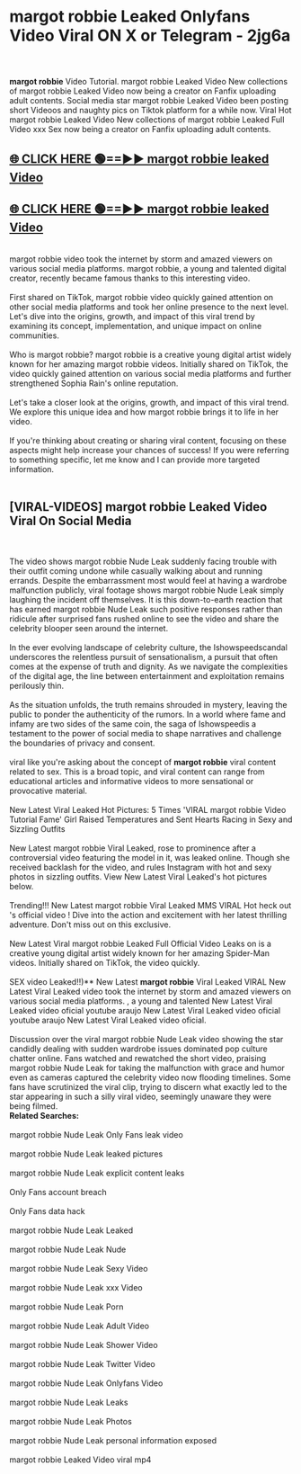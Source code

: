 <h1> margot robbie Leaked Onlyfans Video Viral ON X or Telegram - 2jg6a </h1>

# 
<br>
<strong>margot robbie</strong> Video Tutorial. margot robbie Leaked Video New collections of  margot robbie Leaked Video now being a creator on Fanfix uploading adult contents. Social media star margot robbie Leaked Video been posting short Videoos and naughty pics on Tiktok platform for a while now. Viral Hot margot robbie Leaked Video New collections of margot robbie Leaked Full Video xxx Sex now being a creator on Fanfix uploading adult contents.
<br>

## [🌐 CLICK HERE 🟢==►► margot robbie leaked Video ](https://onlyclips.site?title=margot_robbie&ref=git)


## [🌐 CLICK HERE 🟢==►► margot robbie leaked Video ](https://onlyclips.site?title=margot_robbie&ref=git)

<br>
margot robbie video took the internet by storm and amazed viewers on various social media platforms. margot robbie, a young and talented digital creator, recently became famous thanks to this interesting video.
<br><br>
First shared on TikTok, margot robbie video quickly gained attention on other social media platforms and took her online presence to the next level. Let's dive into the origins, growth, and impact of this viral trend by examining its concept, implementation, and unique impact on online communities.
<br><br>
Who is margot robbie? margot robbie is a creative young digital artist widely known for her amazing margot robbie videos. Initially shared on TikTok, the video quickly gained attention on various social media platforms and further strengthened Sophia Rain's online reputation.
<br><br>
Let's take a closer look at the origins, growth, and impact of this viral trend. We explore this unique idea and how margot robbie brings it to life in her video.
<br><br>
If you're thinking about creating or sharing viral content, focusing on these aspects might help increase your chances of success! If you were referring to something specific, let me know and I can provide more targeted information.
<br><br>
<h2>[VIRAL-VIDEOS] margot robbie Leaked Video Viral On Social Media</h2>
<br><br>
The video shows margot robbie Nude Leak suddenly facing trouble with their outfit coming undone while casually walking about and running errands. Despite the embarrassment most would feel at having a wardrobe malfunction publicly, viral footage shows margot robbie Nude Leak simply laughing the incident off themselves. It is this down-to-earth reaction that has earned margot robbie Nude Leak such positive responses rather than ridicule after surprised fans rushed online to see the video and share the celebrity blooper seen around the internet.
<br><br>
In the ever evolving landscape of celebrity culture, the Ishowspeedscandal underscores the relentless pursuit of sensationalism, a pursuit that often comes at the expense of truth and dignity. As we navigate the complexities of the digital age, the line between entertainment and exploitation remains perilously thin.
<br><br>
As the situation unfolds, the truth remains shrouded in mystery, leaving the public to ponder the authenticity of the rumors. In a world where fame and infamy are two sides of the same coin, the saga of Ishowspeedis a testament to the power of social media to shape narratives and challenge the boundaries of privacy and consent.
<br><br>
viral like you're asking about the concept of <strong>margot robbie</strong> viral content related to sex. This is a broad topic, and viral content can range from educational articles and informative videos to more sensational or provocative material.
<br><br>
New Latest Viral Leaked Hot Pictures: 5 Times 'VIRAL margot robbie Video Tutorial Fame' Girl Raised Temperatures and Sent Hearts Racing in Sexy and Sizzling Outfits
<br><br>
New Latest margot robbie Viral Leaked, rose to prominence after a controversial video featuring the model in it, was leaked online. Though she received backlash for the video, and rules Instagram with hot and sexy photos in sizzling outfits. View New Latest Viral Leaked's hot pictures below.
<br><br>
Trending!!! New Latest margot robbie Viral Leaked MMS VIRAL Hot heck out 's official video ! Dive into the action and excitement with her latest thrilling adventure. Don't miss out on this exclusive.
<br><br>
New Latest Viral margot robbie Leaked Full Official Video Leaks on  is a creative young digital artist widely known for her amazing Spider-Man videos. Initially shared on TikTok, the video quickly.
<br><br>
SEX video Leaked!!)** New Latest <strong>margot robbie</strong> Viral Leaked VIRAL New Latest Viral Leaked video took the internet by storm and amazed viewers on various social media platforms. , a young and talented New Latest Viral Leaked video oficial youtube araujo New Latest Viral Leaked video oficial youtube araujo New Latest Viral Leaked video oficial.
<br><br>
Discussion over the viral margot robbie Nude Leak video showing the star candidly dealing with sudden wardrobe issues dominated pop culture chatter online. Fans watched and rewatched the short video, praising margot robbie Nude Leak for taking the malfunction with grace and humor even as cameras captured the celebrity video now flooding timelines. Some fans have scrutinized the viral clip, trying to discern what exactly led to the star appearing in such a silly viral video, seemingly unaware they were being filmed.
<br>
<strong>Related Searches:</strong>
<br><br>
margot robbie Nude Leak Only Fans leak video
<br><br>
margot robbie Nude Leak leaked pictures
<br><br>
margot robbie Nude Leak explicit content leaks
<br><br>
Only Fans account breach
<br><br>
Only Fans data hack
<br><br>
margot robbie Nude Leak Leaked
<br><br>
margot robbie Nude Leak Nude
<br><br>
margot robbie Nude Leak Sexy Video
<br><br>
margot robbie Nude Leak xxx Video
<br><br>
margot robbie Nude Leak Porn
<br><br>
margot robbie Nude Leak Adult Video
<br><br>
margot robbie Nude Leak Shower Video
<br><br>
margot robbie Nude Leak Twitter Video
<br><br>
margot robbie Nude Leak Onlyfans Video
<br><br>
margot robbie Nude Leak Leaks
<br><br>
margot robbie Nude Leak Photos
<br><br>
margot robbie Nude Leak personal information exposed
<br><br>
margot robbie Leaked Video viral mp4